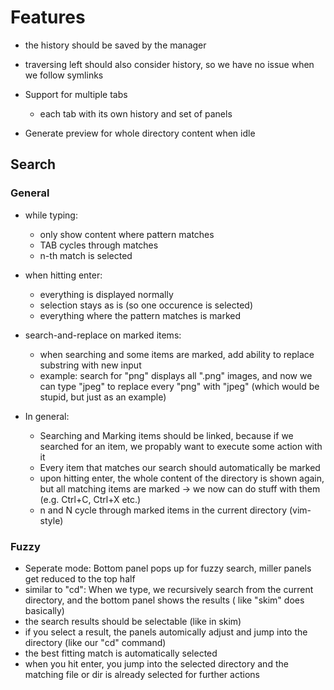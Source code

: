 # Features
- the history should be saved by the manager
- traversing left should also consider history, so we have no issue when we follow symlinks

- Support for multiple tabs
  - each tab with its own history and set of panels

- Generate preview for whole directory content when idle

## Search

### General
- while typing: 
  - only show content where pattern matches
  - TAB cycles through matches
  - n-th match is selected

- when hitting enter:
  - everything is displayed normally
  - selection stays as is (so one occurence is selected)
  - everything where the pattern matches is marked

- search-and-replace on marked items:
  - when searching and some items are marked, add ability to replace substring with new input
  - example: search for "png" displays all ".png" images, and now we can type "jpeg" to replace
    every "png" with "jpeg" (which would be stupid, but just as an example)

- In general:
  - Searching and Marking items should be linked,
    because if we searched for an item, we propably want to execute some action with it
  - Every item that matches our search should automatically be marked
  - upon hitting enter, the whole content of the directory is shown again, but all matching items are marked
    -> we now can do stuff with them (e.g. Ctrl+C, Ctrl+X etc.)
  - n and N cycle through marked items in the current directory (vim-style)


### Fuzzy
- Seperate mode: Bottom panel pops up for fuzzy search, miller panels get reduced to the top half
- similar to "cd": When we type, we recursively search from the current directory, and the bottom panel shows the results
  ( like "skim" does basically)
- the search results should be selectable (like in skim)
- if you select a result, the panels automically adjust and jump into the directory (like our "cd" command)
- the best fitting match is automatically selected
- when you hit enter, you jump into the selected directory and the matching file or dir is already selected for further actions
